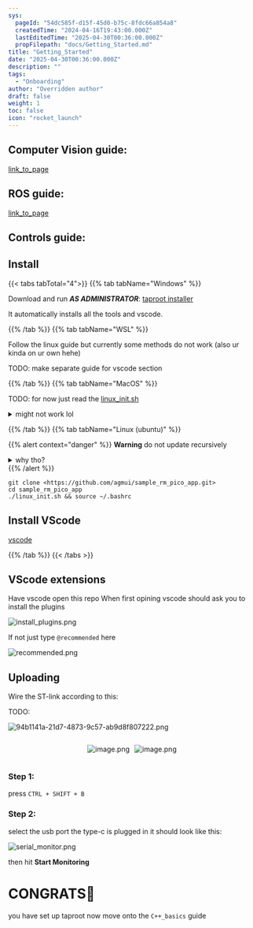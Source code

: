 ```yaml
---
sys:
  pageId: "54dc585f-d15f-45d0-b75c-8fdc66a854a8"
  createdTime: "2024-04-16T19:43:00.000Z"
  lastEditedTime: "2025-04-30T00:36:00.000Z"
  propFilepath: "docs/Getting_Started.md"
title: "Getting_Started"
date: "2025-04-30T00:36:00.000Z"
description: ""
tags:
  - "Onboarding"
author: "Overridden author"
draft: false
weight: 1
toc: false
icon: "rocket_launch"
---
```


## Computer Vision guide:

[link_to_page](86d45bc0-388b-4d26-8848-44f255f73d0e)

## ROS guide:

[link_to_page](3c76c1de-ec8f-46d6-8b0a-294005edc2d5)

## Controls guide:

## Install

{{< tabs tabTotal="4">}}
{{% tab tabName="Windows" %}}

Download and run _**AS ADMINISTRATOR**_: [taproot installer](https://github.com/Thornbots/TeachingFreshies/releases/tag/1.0)

It automatically installs all the tools and vscode.

{{% /tab %}}
{{% tab tabName="WSL" %}}

Follow the linux guide but currently some methods do not work (also ur kinda on ur own hehe)

TODO: make separate guide for vscode section

{{% /tab %}}
{{% tab tabName="MacOS" %}}

TODO: for now just read the [linux_init.sh](https://github.com/agmui/sample_rm_pico_app/blob/main/linux_init.sh)

<details>
<summary>might not work lol</summary>

`brew install libusb pkg-config`

Next install: [vscode](https://code.visualstudio.com/Download)

</details>

{{% /tab %}}
{{% tab tabName="Linux (ubuntu)" %}}

{{% alert context="danger" %}}
**Warning** do not update recursively
<details>
<summary>why tho?</summary>
There are some submodules that may go on for a while (like tinyusb) and I highly
recommend you don't need to get them.
If you want to see what submodules I update just look in `linux_init.sh`
</details>
{{% /alert %}}

```shell
git clone <https://github.com/agmui/sample_rm_pico_app.git>
cd sample_rm_pico_app
./linux_init.sh && source ~/.bashrc
```

## Install VScode

[vscode](https://code.visualstudio.com/Download)

{{% /tab %}}
{{< /tabs >}}

## VScode extensions

Have vscode open this repo
When first opining vscode should ask you to install the plugins

![install_plugins.png](https://prod-files-secure.s3.us-west-2.amazonaws.com/d518164a-d88e-44d1-a4ee-3adb3bd8bce0/89bd30f0-1825-4e77-867b-0a41ce370880/install_plugins.png?X-Amz-Algorithm=AWS4-HMAC-SHA256&X-Amz-Content-Sha256=UNSIGNED-PAYLOAD&X-Amz-Credential=ASIAZI2LB466ZPMJVSAJ%2F20250803%2Fus-west-2%2Fs3%2Faws4_request&X-Amz-Date=20250803T210758Z&X-Amz-Expires=3600&X-Amz-Security-Token=IQoJb3JpZ2luX2VjEPv%2F%2F%2F%2F%2F%2F%2F%2F%2F%2FwEaCXVzLXdlc3QtMiJHMEUCIDpxYWvNLbGeheWnTuSdVzsK7IV4%2B4cJc6UCDYFZnvvsAiEAjUPW305FBTLTPhaZ8syCC90lQWr5bRpzCsvFKBmHsaQq%2FwMINBAAGgw2Mzc0MjMxODM4MDUiDE%2Bco%2FaAJ9URS4HOxCrcA4Yi7RZ1lnPdEh60%2Fwa6IgufyOSuTP3FKR0Z632SPqw77vT0XGlrSC5S3%2B3hrRbxphRBOz1ddlhuF9jHQTP%2FEEusTG5bB%2FOx43k4f6ZN2yLdzjFEffob1qBHrA948ldGE0KqMYx3AogzFlchwwAyKhWzgMIY1rE0eGXYUGu7uEo8QLxORJj2jdMehxokoHfxYPgRhV80CxdPN07EyhZPvLKfS9pfn21D8K415zS4K9Xa3znXgddt5KiJzbhdcK9ytZvvWDF2KmdCpLjuI6nfIZWZz7MZQWPjKjRalf0pUGVR%2B8rzOIl6kR0cQE%2BgTe2YyDUhFYDK6FMo8cRq4Eo%2FKFHJaF75qRktw3T1SPxZlfOW3N%2BTGx4zQbkLep6798eAqAcJuNKXj5C9RqrPBzFMZTQSUQLhTf1BArqWf09Lr%2FNlVVN8s0doKtudNpVHTP7lNA2DFfcGqWa6P%2BnW%2BmsmCuruZWtMveVbdS7B6Lo7ii7DV3fh04XC5QsE4rcNP79%2FwaBt6iKs2bAtRMAHdwJ6I2qG1DotTHbYWug%2F2xgJwwcw6llZdtZAKxZNRHZ4WIWhq1TbE6Wk%2F%2BZKVnW6wy5dVu%2FhCtSKATn%2B4O1pJaUrixxKV%2FgPrYWWOT4W85YbMJDZvsQGOqUB%2FOdCBXN5HyC1oWbdHHw5HAuEWl%2FLXyk3FFeUOXWjGbqAr%2B%2Fl45tmOc8lXIK%2BW%2F7k%2BEySsgRSMkvNR1I23BTFdiOD96kACFnRd41wBXOiHsLRGO%2FX7v72%2BGS3iZZGr7hCX8GA7QaWRWk%2BbcOWHynGxcXRi%2FAdE0HjRgCZ%2BngJ7aYfJzDwiYoTyJUmuUUF56LYDrbFIdIwo1nja5NUW8xJssua55pc&X-Amz-Signature=5d14381db325f073df0426d634fb59e3757399fe1b49cca92806474ebb5d019c&X-Amz-SignedHeaders=host&x-amz-checksum-mode=ENABLED&x-id=GetObject)

If not just type `@recommended` here  

![recommended.png](https://prod-files-secure.s3.us-west-2.amazonaws.com/d518164a-d88e-44d1-a4ee-3adb3bd8bce0/61e661e9-5d85-4dfc-be0d-8d2097a5e793/recommended.png?X-Amz-Algorithm=AWS4-HMAC-SHA256&X-Amz-Content-Sha256=UNSIGNED-PAYLOAD&X-Amz-Credential=ASIAZI2LB466ZPMJVSAJ%2F20250803%2Fus-west-2%2Fs3%2Faws4_request&X-Amz-Date=20250803T210758Z&X-Amz-Expires=3600&X-Amz-Security-Token=IQoJb3JpZ2luX2VjEPv%2F%2F%2F%2F%2F%2F%2F%2F%2F%2FwEaCXVzLXdlc3QtMiJHMEUCIDpxYWvNLbGeheWnTuSdVzsK7IV4%2B4cJc6UCDYFZnvvsAiEAjUPW305FBTLTPhaZ8syCC90lQWr5bRpzCsvFKBmHsaQq%2FwMINBAAGgw2Mzc0MjMxODM4MDUiDE%2Bco%2FaAJ9URS4HOxCrcA4Yi7RZ1lnPdEh60%2Fwa6IgufyOSuTP3FKR0Z632SPqw77vT0XGlrSC5S3%2B3hrRbxphRBOz1ddlhuF9jHQTP%2FEEusTG5bB%2FOx43k4f6ZN2yLdzjFEffob1qBHrA948ldGE0KqMYx3AogzFlchwwAyKhWzgMIY1rE0eGXYUGu7uEo8QLxORJj2jdMehxokoHfxYPgRhV80CxdPN07EyhZPvLKfS9pfn21D8K415zS4K9Xa3znXgddt5KiJzbhdcK9ytZvvWDF2KmdCpLjuI6nfIZWZz7MZQWPjKjRalf0pUGVR%2B8rzOIl6kR0cQE%2BgTe2YyDUhFYDK6FMo8cRq4Eo%2FKFHJaF75qRktw3T1SPxZlfOW3N%2BTGx4zQbkLep6798eAqAcJuNKXj5C9RqrPBzFMZTQSUQLhTf1BArqWf09Lr%2FNlVVN8s0doKtudNpVHTP7lNA2DFfcGqWa6P%2BnW%2BmsmCuruZWtMveVbdS7B6Lo7ii7DV3fh04XC5QsE4rcNP79%2FwaBt6iKs2bAtRMAHdwJ6I2qG1DotTHbYWug%2F2xgJwwcw6llZdtZAKxZNRHZ4WIWhq1TbE6Wk%2F%2BZKVnW6wy5dVu%2FhCtSKATn%2B4O1pJaUrixxKV%2FgPrYWWOT4W85YbMJDZvsQGOqUB%2FOdCBXN5HyC1oWbdHHw5HAuEWl%2FLXyk3FFeUOXWjGbqAr%2B%2Fl45tmOc8lXIK%2BW%2F7k%2BEySsgRSMkvNR1I23BTFdiOD96kACFnRd41wBXOiHsLRGO%2FX7v72%2BGS3iZZGr7hCX8GA7QaWRWk%2BbcOWHynGxcXRi%2FAdE0HjRgCZ%2BngJ7aYfJzDwiYoTyJUmuUUF56LYDrbFIdIwo1nja5NUW8xJssua55pc&X-Amz-Signature=c99b07026c65346478a0d80f4a32ccc04dcdb42ac9a6dddd6165fc99573cbba2&X-Amz-SignedHeaders=host&x-amz-checksum-mode=ENABLED&x-id=GetObject)

## Uploading

Wire the ST-link according to this:

TODO:

![94b1141a-21d7-4873-9c57-ab9d8f807222.png](https://prod-files-secure.s3.us-west-2.amazonaws.com/d518164a-d88e-44d1-a4ee-3adb3bd8bce0/e5fad17d-ab82-4300-9f4c-505ab4b1202c/94b1141a-21d7-4873-9c57-ab9d8f807222.png?X-Amz-Algorithm=AWS4-HMAC-SHA256&X-Amz-Content-Sha256=UNSIGNED-PAYLOAD&X-Amz-Credential=ASIAZI2LB466ZPMJVSAJ%2F20250803%2Fus-west-2%2Fs3%2Faws4_request&X-Amz-Date=20250803T210758Z&X-Amz-Expires=3600&X-Amz-Security-Token=IQoJb3JpZ2luX2VjEPv%2F%2F%2F%2F%2F%2F%2F%2F%2F%2FwEaCXVzLXdlc3QtMiJHMEUCIDpxYWvNLbGeheWnTuSdVzsK7IV4%2B4cJc6UCDYFZnvvsAiEAjUPW305FBTLTPhaZ8syCC90lQWr5bRpzCsvFKBmHsaQq%2FwMINBAAGgw2Mzc0MjMxODM4MDUiDE%2Bco%2FaAJ9URS4HOxCrcA4Yi7RZ1lnPdEh60%2Fwa6IgufyOSuTP3FKR0Z632SPqw77vT0XGlrSC5S3%2B3hrRbxphRBOz1ddlhuF9jHQTP%2FEEusTG5bB%2FOx43k4f6ZN2yLdzjFEffob1qBHrA948ldGE0KqMYx3AogzFlchwwAyKhWzgMIY1rE0eGXYUGu7uEo8QLxORJj2jdMehxokoHfxYPgRhV80CxdPN07EyhZPvLKfS9pfn21D8K415zS4K9Xa3znXgddt5KiJzbhdcK9ytZvvWDF2KmdCpLjuI6nfIZWZz7MZQWPjKjRalf0pUGVR%2B8rzOIl6kR0cQE%2BgTe2YyDUhFYDK6FMo8cRq4Eo%2FKFHJaF75qRktw3T1SPxZlfOW3N%2BTGx4zQbkLep6798eAqAcJuNKXj5C9RqrPBzFMZTQSUQLhTf1BArqWf09Lr%2FNlVVN8s0doKtudNpVHTP7lNA2DFfcGqWa6P%2BnW%2BmsmCuruZWtMveVbdS7B6Lo7ii7DV3fh04XC5QsE4rcNP79%2FwaBt6iKs2bAtRMAHdwJ6I2qG1DotTHbYWug%2F2xgJwwcw6llZdtZAKxZNRHZ4WIWhq1TbE6Wk%2F%2BZKVnW6wy5dVu%2FhCtSKATn%2B4O1pJaUrixxKV%2FgPrYWWOT4W85YbMJDZvsQGOqUB%2FOdCBXN5HyC1oWbdHHw5HAuEWl%2FLXyk3FFeUOXWjGbqAr%2B%2Fl45tmOc8lXIK%2BW%2F7k%2BEySsgRSMkvNR1I23BTFdiOD96kACFnRd41wBXOiHsLRGO%2FX7v72%2BGS3iZZGr7hCX8GA7QaWRWk%2BbcOWHynGxcXRi%2FAdE0HjRgCZ%2BngJ7aYfJzDwiYoTyJUmuUUF56LYDrbFIdIwo1nja5NUW8xJssua55pc&X-Amz-Signature=e8eafc9abbe280fa04c03b197375f27888bf19f062a97eaef69defa889a58e9c&X-Amz-SignedHeaders=host&x-amz-checksum-mode=ENABLED&x-id=GetObject)

<div style="display: flex;flex-direction: row; column-gap:10px; max-width: 630px;justify-content: center;">
<div>

![image.png](https://prod-files-secure.s3.us-west-2.amazonaws.com/d518164a-d88e-44d1-a4ee-3adb3bd8bce0/210ecb78-1116-4d7b-b9b7-2292f66fa2c2/image.png?X-Amz-Algorithm=AWS4-HMAC-SHA256&X-Amz-Content-Sha256=UNSIGNED-PAYLOAD&X-Amz-Credential=ASIAZI2LB466XR5AVMFI%2F20250803%2Fus-west-2%2Fs3%2Faws4_request&X-Amz-Date=20250803T210801Z&X-Amz-Expires=3600&X-Amz-Security-Token=IQoJb3JpZ2luX2VjEPv%2F%2F%2F%2F%2F%2F%2F%2F%2F%2FwEaCXVzLXdlc3QtMiJGMEQCICOqqGcr0bianfXIzXGfXIQR9oJ5FUTkXQbkXKu0o%2BTGAiAbZXucTBhafi8LyiV4BVcOI7A1DJDTHRJ%2BS2HCTDVZkyr%2FAwg0EAAaDDYzNzQyMzE4MzgwNSIM1CMTJDGn6OXXsfx9KtwDDmUMCbAI5zQ47rKbQkWu2xbD%2BqL1PJX2dO%2F8edwWrIfxFtRT45Nil1iYqWLKaj%2B%2Bk1CRBHS%2BnFHOC6fC8CkWhtvh8AbTv6JPHns3uN03xWqmT%2BUnHqV88fP4gkeclAw4w7Us%2Fk3kgbawgsXcUWC4UvUwsTWTHCwy8S3yoyx%2FQfCL1AaZfGTfLOw4JOYnULfKDSZ3T9Dvg7XVOX4F5L1GkV7ybcMWYdC5nuHDEgtCaxQE9g%2FVP%2FaEmAi7IWwB%2F%2BVhQRT96%2BBXB75pTrMZFVBfeD1ENTPWcTScjavZMF%2BI9fY15sC8VsnzUcpY40FgrjDqfcJt0Ou4RX51qli8SB3szkyGf4ZREGoz0C5hAcrb3TLwOgy3HVKXhSQp%2FsVSfc2RozqLVvIk%2Bz0sw0kIOExZXt6wvQTIUO78MUReup6vtUs5XkWKnhfSHPDoFdaQlmN%2BiFHy5kgJIJ9A3Sp1II%2BLnaABPXOelInzZO21%2F8XN71ykO9eVZpu9mpf4ZNGu9bAqhfRJ3W1IP9Q8K8AkMMdjjrn2QflOk3h1NVYcjllXu6VDB1c8ThsuhmI2ahHRknkTjKfqquABLfFpGpojL5VNl8v%2FZkxULS2BKZ%2FFaFF1%2Bhf%2FZhWgjX2pEICjs9Awmtm%2BxAY6pgFNxeJnhSH1A3CqQw1qGWSRxU9Ujx2m2nrFgD%2BHi%2BD9mFYm4Iij02E745UHtNnZK%2FOuCpWGkxTppIHKWhec9nkh6M27upCbNg25gOn1aknd9MSOY1kntHHBMj2eDoa%2BlgH4WmSJSFpqd8z8nrcyup5yEIgqECRyXVPs9ZzaendRZvvZaC0INUycKw62L6wbcCMj2UjJzCDfhgMeWVJBR9aH58EWaOuA&X-Amz-Signature=aa1a75f7f48a81606b8662491ed7427c364f74225521865057a13ecb8295962a&X-Amz-SignedHeaders=host&x-amz-checksum-mode=ENABLED&x-id=GetObject)

</div>
<div>

![image.png](https://prod-files-secure.s3.us-west-2.amazonaws.com/d518164a-d88e-44d1-a4ee-3adb3bd8bce0/33a0fd0f-8ca6-4a86-8e09-26e95ded1fff/image.png?X-Amz-Algorithm=AWS4-HMAC-SHA256&X-Amz-Content-Sha256=UNSIGNED-PAYLOAD&X-Amz-Credential=ASIAZI2LB466VALYMISS%2F20250803%2Fus-west-2%2Fs3%2Faws4_request&X-Amz-Date=20250803T210802Z&X-Amz-Expires=3600&X-Amz-Security-Token=IQoJb3JpZ2luX2VjEPv%2F%2F%2F%2F%2F%2F%2F%2F%2F%2FwEaCXVzLXdlc3QtMiJHMEUCIQCdnbU7qQu9%2FIMHpCCdxfYCPic4n%2FvHDcOgKdXO5dNicAIgA%2Fl0xy9g35lsVUfM%2Fbh80aV3sA5nyCCLLgUpGZJhARkq%2FwMINBAAGgw2Mzc0MjMxODM4MDUiDGblpkMoV34ijjOojCrcA1P1TSyZsvNEmPV1HoTf3qku6H8Gmb%2Fy%2BZVqwGI6b1ZPf45slYL6HXINPfBHEKoe361IbwR%2F%2FsJlRpviG5VAHtIE4lL9WHAbik69186X2uZBPoPl30L2BIYjw%2Bi2JS8JwTCU0dYUVh9GVOrOr4VNfRNnPxFF3wA%2FmFwWqPvEnY5iEFPdxIP8za%2BviDbvMBb963Ms0dM6WFo3UrAPwijUmK7daZ158qWzTE3OfHnwe3YGV3tnmNbyT%2BGP29TXKaI7TEFLK3uk%2FrJHaM1gCRHza4FnAthjtasIBMBIXqm%2FpMjGO8PevhuybY8B66voWCUVj9RUzt6d1yDZU7ztm52qzVHLW3s9%2BjEzrplJyWNJt4vUrGqs5t6vYgpBAKrmUMYLQ%2FDw3TmuXvF1DSXDl69Q%2Bv1GxMAyH72fefI4kmqBJl1I3JLBJLl3v%2BPLsMk4PZZ7KiVDJ0DlD0MPD8NVHowy1fvH8xXs5piaTvPLdpEJeEH4olVQHo2l%2BHnOJhf1h%2F7CiijTia%2BagwaOTU4yhGb2sK3J%2FXn9tByfQlA9CR4mGSlB%2BkCd46MQftLg98Dx8tzn9rLxyBAvMqBDSrCstO3WC6H4%2Bb%2FA%2BARhzPfXy53yqtRveJXcQw%2BCKUW%2FkbI0MIfZvsQGOqUBR8rdDKYmt46CmqByRs9fgs66KUZbnMreDo0KuaSj1iINW1E0pSyDiGE7pim95JtRIaI6XzR6DzuOLWQRdMDEM4zDHU2sJPAATZQK2Tt9XhyhTwSeZRYFPeJrqq14dMzl3ALu8kJJnqRQ09LTrVJ9ildHpWQqAuGdYO0pToBPJIPbBaxud5ojsVUKhCY1osPHbHZ%2B1MWjVOwN7uKLLv3qdyEYdhwh&X-Amz-Signature=db3a7afab79dc2cb0b35d6fc4a4c8c69e902bdd34c6d2711760515af1b1cff43&X-Amz-SignedHeaders=host&x-amz-checksum-mode=ENABLED&x-id=GetObject)

</div>
</div>

### Step 1:

press `CTRL + SHIFT + B`

### Step 2:

select the usb port the type-c is plugged in it should look like this:

![serial_monitor.png](https://prod-files-secure.s3.us-west-2.amazonaws.com/d518164a-d88e-44d1-a4ee-3adb3bd8bce0/f03f4774-05d4-4393-b6a0-d5efb6d315ab/serial_monitor.png?X-Amz-Algorithm=AWS4-HMAC-SHA256&X-Amz-Content-Sha256=UNSIGNED-PAYLOAD&X-Amz-Credential=ASIAZI2LB466ZPMJVSAJ%2F20250803%2Fus-west-2%2Fs3%2Faws4_request&X-Amz-Date=20250803T210758Z&X-Amz-Expires=3600&X-Amz-Security-Token=IQoJb3JpZ2luX2VjEPv%2F%2F%2F%2F%2F%2F%2F%2F%2F%2FwEaCXVzLXdlc3QtMiJHMEUCIDpxYWvNLbGeheWnTuSdVzsK7IV4%2B4cJc6UCDYFZnvvsAiEAjUPW305FBTLTPhaZ8syCC90lQWr5bRpzCsvFKBmHsaQq%2FwMINBAAGgw2Mzc0MjMxODM4MDUiDE%2Bco%2FaAJ9URS4HOxCrcA4Yi7RZ1lnPdEh60%2Fwa6IgufyOSuTP3FKR0Z632SPqw77vT0XGlrSC5S3%2B3hrRbxphRBOz1ddlhuF9jHQTP%2FEEusTG5bB%2FOx43k4f6ZN2yLdzjFEffob1qBHrA948ldGE0KqMYx3AogzFlchwwAyKhWzgMIY1rE0eGXYUGu7uEo8QLxORJj2jdMehxokoHfxYPgRhV80CxdPN07EyhZPvLKfS9pfn21D8K415zS4K9Xa3znXgddt5KiJzbhdcK9ytZvvWDF2KmdCpLjuI6nfIZWZz7MZQWPjKjRalf0pUGVR%2B8rzOIl6kR0cQE%2BgTe2YyDUhFYDK6FMo8cRq4Eo%2FKFHJaF75qRktw3T1SPxZlfOW3N%2BTGx4zQbkLep6798eAqAcJuNKXj5C9RqrPBzFMZTQSUQLhTf1BArqWf09Lr%2FNlVVN8s0doKtudNpVHTP7lNA2DFfcGqWa6P%2BnW%2BmsmCuruZWtMveVbdS7B6Lo7ii7DV3fh04XC5QsE4rcNP79%2FwaBt6iKs2bAtRMAHdwJ6I2qG1DotTHbYWug%2F2xgJwwcw6llZdtZAKxZNRHZ4WIWhq1TbE6Wk%2F%2BZKVnW6wy5dVu%2FhCtSKATn%2B4O1pJaUrixxKV%2FgPrYWWOT4W85YbMJDZvsQGOqUB%2FOdCBXN5HyC1oWbdHHw5HAuEWl%2FLXyk3FFeUOXWjGbqAr%2B%2Fl45tmOc8lXIK%2BW%2F7k%2BEySsgRSMkvNR1I23BTFdiOD96kACFnRd41wBXOiHsLRGO%2FX7v72%2BGS3iZZGr7hCX8GA7QaWRWk%2BbcOWHynGxcXRi%2FAdE0HjRgCZ%2BngJ7aYfJzDwiYoTyJUmuUUF56LYDrbFIdIwo1nja5NUW8xJssua55pc&X-Amz-Signature=47bae12bf824a3c02e585c50badb1992f0bc83eeb588f74e5c62afed57624c0f&X-Amz-SignedHeaders=host&x-amz-checksum-mode=ENABLED&x-id=GetObject)

then hit **Start Monitoring**

# CONGRATS🎉

you have set up taproot now move onto the `C++_basics` guide
